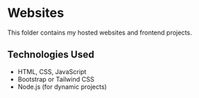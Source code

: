 # Websites

This folder contains my hosted websites and frontend projects.

## Technologies Used
- HTML, CSS, JavaScript
- Bootstrap or Tailwind CSS
- Node.js (for dynamic projects)
